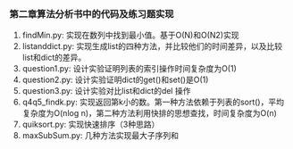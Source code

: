 ### 第二章算法分析书中的代码及练习题实现

1. findMin.py: 实现在数列中找到最小值。基于O(N)和O(N2)实现
2. listanddict.py: 实现生成list的四种方法，并比较他们的时间差异，以及比较list和dict的差异。
3. question1.py: 设计实验证明列表的索引操作时间复杂度为O(1)
4. question2.py: 设计实验证明dict的get()和set()是O(1)
5. question3.py: 设计实验对比list和dict的del 操作
6. q4q5_findk.py: 实现返回第k小的数。第一种方法依赖于列表的sort()，平均复杂度为O(nlog n)，第二种方法利用快排的思想查找，时间复杂度为O(n)
7. quiksort.py: 实现快速排序（3种思路）
8. maxSubSum.py: 几种方法实现最大子序列和